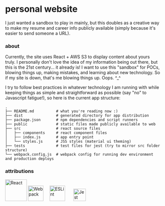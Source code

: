 # personal website
I just wanted a sandbox to play in mainly, but this doubles as a creative way to make my resume and career info publicly available (simply because it's easier to send someone a URL).

### about
Currently, the site uses React + AWS S3 to display content about yours truly. I personally don't love the idea of my information being out there, but this is the 21st century... it already is! I want to use this "sandbox" for POCs, blowing things up, making mistakes, and learning about new technology. So if my site is down, that's me blowing things up. Oops. ^_^

I try to follow best practices in whatever technology I am running with while keeping things as simple and straightforward as possible (say "no" to Javascript fatigue!), so here is the current app structure:
```
.
├── README.md          # what you're reading now :)
├── dist               # generated directory for app distribution
├── package.json       # npm dependencies and script runners
├── public             # static files made publicly available to web
├── src                # react source files
│   ├── components     # react component files
│   ├── index.js       # app entry point
│   └── styles.js      # JSS styles (material ui theming)
├── tests              # test files for jest (try to mirror src folder structure)
└── webpack.config.js  # webpack config for running dev environment and production deploys
```

### attributions
<a href="https://reactjs.org" title="React"><img src="https://upload.wikimedia.org/wikipedia/commons/thumb/a/a7/React-icon.svg/1200px-React-icon.svg.png" width="70" alt="React" /></a>
<a href="https://webpack.js.org" title="Webpack"><img src="https://day-journal.com/memo/images/logo/webpack.png" width="50" alt="Webpack" /></a>&nbsp;&nbsp;&nbsp;&nbsp;
<a href="https://eslint.org" title="ESLint"><img src="https://eslint.org/img/logo.svg" width="50" alt="ESLint" /></a>&nbsp;&nbsp;&nbsp;&nbsp;&nbsp;&nbsp;
<a href="https://facebook.github.io/jest" title="Jest"><img src="https://cloudinary-a.akamaihd.net/bountysource/image/upload/d_noaoqqwxegvmulwus0un.png,c_pad,w_200,h_200,b_white/ivp5rb3l5uo7vlcam5kc.png" width="40" alt="Jest" /></a>